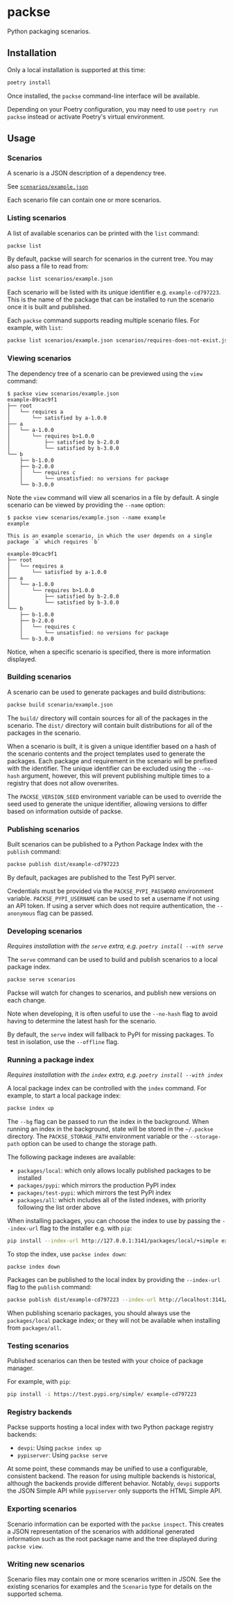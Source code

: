 # packse

Python packaging scenarios.

## Installation

Only a local installation is supported at this time:

```bash
poetry install
```
Once installed, the `packse` command-line interface will be available.

Depending on your Poetry configuration, you may need to use `poetry run packse` instead or activate Poetry's
virtual environment.

## Usage

### Scenarios

A scenario is a JSON description of a dependency tree.

See [`scenarios/example.json`](./scenarios/example.json)

Each scenario file can contain one or more scenarios.

### Listing scenarios

A list of available scenarios can be printed with the `list` command:

```bash
packse list
```

By default, packse will search for scenarios in the current tree. You may also pass a file to read
from:

```bash
packse list scenarios/example.json
```

Each scenario will be listed with its unique identifier e.g. `example-cd797223`. This is the name of the package
that can be installed to run the scenario once it is built and published.

Each `packse` command supports reading multiple scenario files. For example, with `list`:

```bash
packse list scenarios/example.json scenarios/requires-does-not-exist.json
```

### Viewing scenarios

The dependency tree of a scenario can be previewed using the `view` command:

```
$ packse view scenarios/example.json
example-89cac9f1
├── root
│   └── requires a
│       └── satisfied by a-1.0.0
├── a
│   └── a-1.0.0
│       └── requires b>1.0.0
│           ├── satisfied by b-2.0.0
│           └── satisfied by b-3.0.0
└── b
    ├── b-1.0.0
    ├── b-2.0.0
    │   └── requires c
    │       └── unsatisfied: no versions for package
    └── b-3.0.0
```

Note the `view` command will view all scenarios in a file by default. A single scenario can be viewed by providing
the `--name` option:

```
$ packse view scenarios/example.json --name example
example

This is an example scenario, in which the user depends on a single package `a` which requires `b`

example-89cac9f1
├── root
│   └── requires a
│       └── satisfied by a-1.0.0
├── a
│   └── a-1.0.0
│       └── requires b>1.0.0
│           ├── satisfied by b-2.0.0
│           └── satisfied by b-3.0.0
└── b
    ├── b-1.0.0
    ├── b-2.0.0
    │   └── requires c
    │       └── unsatisfied: no versions for package
    └── b-3.0.0
```

Notice, when a specific scenario is specified, there is more information displayed.

### Building scenarios

A scenario can be used to generate packages and build distributions:

```bash
packse build scenario/example.json
```

The `build/` directory will contain sources for all of the packages in the scenario.
The `dist/` directory will contain built distributions for all of the packages in the scenario.

When a scenario is built, it is given a unique identifier based on a hash of the scenario contents and the project
templates used to generate the packages. Each package and requirement in the scenario will be prefixed with the
identifier. The unique identifier can be excluded using the `--no-hash` argument, however, this will prevent
publishing multiple times to a registry that does not allow overwrites.

The `PACKSE_VERSION_SEED` environment variable can be used to override the seed used to generate the unique
identifier, allowing versions to differ based on information outside of packse.

### Publishing scenarios

Built scenarios can be published to a Python Package Index with the `publish` command:

```bash
packse publish dist/example-cd797223
```

By default, packages are published to the Test PyPI server.

Credentials must be provided via the `PACKSE_PYPI_PASSWORD` environment variable. `PACKSE_PYPI_USERNAME` can be
used to set a username if not using an API token. If using a server which does not require authentication, the
`--anonymous` flag can be passed.

### Developing scenarios

_Requires installation with the `serve` extra, e.g. `poetry install --with serve`_

The `serve` command can be used to build and publish scenarios to a local package index.

```bash
packse serve scenarios
```

Packse will watch for changes to scenarios, and publish new versions on each change.

Note when developing, it is often useful to use the `--no-hash` flag to avoid having to determine the latest
hash for the scenario.

By default, the `serve` index will fallback to PyPI for missing packages. To test in isolation, use the `--offline` flag.

### Running a package index

_Requires installation with the `index` extra, e.g. `poetry install --with index`_

A local package index can be controlled with the `index` command. For example, to start a local package index:

```bash
packse index up
```

The `--bg` flag can be passed to run the index in the background.
When running an index in the background, state will be stored in the `~/.packse` directory. The `PACKSE_STORAGE_PATH`
environment variable or the `--storage-path` option can be used to change the storage path.

The following package indexes are available:

- `packages/local`: which only allows locally published packages to be installed
- `packages/pypi`: which mirrors the production PyPI index
- `packages/test-pypi`: which mirrors the test PyPI index
- `packages/all`: which includes all of the listed indexes, with priority following the list order above

When installing packages, you can choose the index to use by passing the `--index-url` flag to the installer
e.g. with `pip`:

```bash
pip install --index-url http://127.0.0.1:3141/packages/local/+simple example-0611cb74
```

To stop the index, use `packse index down`:
```
packse index down
```

Packages can be published to the local index by providing the `--index-url` flag to the `publish` command:

```bash
packse publish dist/example-cd797223 --index-url http://localhost:3141/packages/local --anonymous
```

When publishing scenario packages, you should always use the `packages/local` package index; or they will not be
available when installing from `packages/all`.


### Testing scenarios

Published scenarios can then be tested with your choice of package manager.

For example, with `pip`:

```bash
pip install -i https://test.pypi.org/simple/ example-cd797223
```

### Registry backends

Packse supports hosting a local index with two Python package registry backends:

- `devpi`: Using `packse index up`
- `pypiserver`: Using `packse serve`

At some point, these commands may be unified to use a configurable, consistent backend. The reason for using multiple
backends is historical, although the backends provide different behavior. Notably, `devpi` supports the JSON Simple
API while `pypiserver` only supports the HTML Simple API.

### Exporting scenarios

Scenario information can be exported with the `packse inspect`. This creates a JSON representation of the scenarios
with additional generated information such as the root package name and the tree displayed during `packse view`.

### Writing new scenarios

Scenario files may contain one or more scenarios written in JSON. See the existing scenarios for examples and
the `Scenario` type for details on the supported schema.
